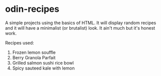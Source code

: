 # odin-recipes

A simple projects using the basics of HTML. 
It will display random recipes and it will have a minimalist (or brutalist) look.
It ain't much but it's honest work.

Recipes used:

1. Frozen lemon souffle
2. Berry Granola Parfait
3. Grilled salmon sushi rice bowl
4. Spicy sauteed kale with lemon